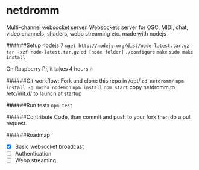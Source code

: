 # netdromm
Multi-channel websocket server.
Websockets server for OSC, MIDI, chat, video channels, shaders, webp streaming etc. made with nodejs

######Setup nodejs 7
```wget http://nodejs.org/dist/node-latest.tar.gz```
```tar -xzf node-latest.tar.gz```
```cd [node folder]```
```./configure```
```make```
```sudo make install```

On Raspberry Pi, it takes 4 hours :notes:

######Git workflow:
Fork and clone this repo in /opt/
```cd netdromm/```
```npm install -g mocha nodemon```
```npm install```
```npm start```
copy netdromm to /etc/init.d/ to launch at startup

######Run tests
`npm test`

######Contribute
Code, than commit and push to your fork then do a pull request.

######Roadmap
- [x] Basic websocket broadcast
- [ ] Authentication
- [ ] Webp streaming
